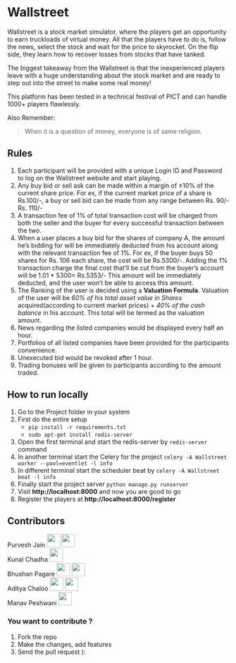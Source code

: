 # Wallstreet

Wallstreet is a stock market simulator, where the players get an opportunity to earn truckloads of virtual money. All that the players have to do is, follow
the news, select the stock and wait for the price to skyrocket. On the flip side, they learn how to recover losses from stocks that have tanked.

The biggest takeaway from the Wallstreet is that the inexperienced players leave with a huge understanding about the stock market and are ready to step 
out into the street to make some real money!

This platform has been tested in a technical festival of PICT and can handle 1000+ players flawlessly.

Also Remember:
> When it is a question of money, everyone is of same religion.

## Rules
1. Each participant will be provided with a unique Login ID and Password to log on the Wallstreet website and start playing.
2. Any buy bid or sell ask can be made within a margin of ±10% of the current share price. For ex, if the current market price of a share is Rs.100/-, a buy or sell bid can be made from any range between Rs. 90/- Rs. 110/-
3. A transaction fee of 1% of total transaction cost will be charged from both the seller and the buyer for every successful transaction between the two.
4. When a user places a buy bid for the shares of company A, the amount he’s bidding for will be immediately deducted from his account along with the relevant transaction fee of 1%. For ex, if the buyer buys 50 shares for Rs. 106 each share, the cost will be Rs.5300/-. Adding the 1% transaction charge the final cost that’ll be cut from the buyer’s account will be 1.01 * 5300= Rs.5353/- This amount will be immediately deducted, and the user won’t be able to access this amount.
5. The Ranking of the user is decided using a **Valuation Formula**. Valuation of the user will be *60% of his total asset value in Shares* acquired(according to current market prices) + *40% of the cash balance* in his account. This total will be termed as the valuation amount.
6. News regarding the listed companies would be displayed every half an hour.
7. Portfolios of all listed companies have been provided for the participants convenience.
8. Unexecuted bid would be revoked after 1 hour.
9. Trading bonuses will be given to participants according to the amount traded.

## How to run locally
1. Go to the Project folder in your system
2. First do the entire setup
	- `pip install -r requirements.txt`
	- `sudo apt-get install redis-server`
3. Open the first terminal and start the redis-server by `redis-server` command
4. In another terminal start the Celery for the project `celery -A Wallstreet worker --pool=eventlet -l info`
5. In different terminal start the scheduler beat by `celery -A Wallstreet beat -l info`
6. Finally start the project server `python manage.py runserver`
7. Visit **http://localhost:8000** and now you are good to go
8. Register the players at **http://localhost:8000/register**


## Contributors
Purvesh Jain <a href="https://github.com/purvesh314"><img src="https://cdn1.iconfinder.com/data/icons/social-media-vol-1-1/24/_github-512.png" width=30 height=30/></a> <a href="https://www.linkedin.com/in/purvesh-jain-035727155/"><img src="https://icon-library.net/images/linkedin-icon-eps/linkedin-icon-eps-29.jpg" width=30 height=30/></a><br/>
Kunal Chadha <a href="https://github.com/ks2334"><img src="https://cdn1.iconfinder.com/data/icons/social-media-vol-1-1/24/_github-512.png" width=30 height=30/></a><br/>
Bhushan Pagare <a href="https://github.com/bpagare6"><img src="https://cdn1.iconfinder.com/data/icons/social-media-vol-1-1/24/_github-512.png" width=30 height=30/></a> <a href="https://www.linkedin.com/in/bhushanpagare/"><img src="https://icon-library.net/images/linkedin-icon-eps/linkedin-icon-eps-29.jpg" width=30 height=30/></a><br/>
Aditya Chaloo <a href="https://github.com/adichaloo"><img src="https://cdn1.iconfinder.com/data/icons/social-media-vol-1-1/24/_github-512.png" width=30 height=30/></a> <a href="https://www.linkedin.com/in/aditya-chaloo-0b2952156/"><img src="https://icon-library.net/images/linkedin-icon-eps/linkedin-icon-eps-29.jpg" width=30 height=30/></a><br/>
Manav Peshwani <a href="https://www.linkedin.com/in/manav-peshwani-37041216a/"><img src="https://icon-library.net/images/linkedin-icon-eps/linkedin-icon-eps-29.jpg" width=30 height=30/></a><br/>

### You want to contribute ?
1. Fork the repo
2. Make the changes, add features
3. Send the pull request ):
